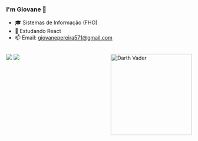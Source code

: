 ### I'm Giovane 👋

- 🎓 Sistemas de Informação (FHO)
- 🌱 Estudando React
- 📫 Email: giovanepereira571@gmail.com
 ##

  
  ##
  
  <div>
    <img align="right" alt="Darth Vader" height="220" src="https://cdn.dribbble.com/users/130603/screenshots/2291004/rebeldarth_01.gif"
  </div>  
  
  <div>
    <a href="https://instagram.com/giovane_oliveira2" target="_blank"><img src="https://img.shields.io/badge/-Instagram-%23E4405F?style=for-the-badge&logo=instagram&logoColor=white" target="_blank"></a>
    <a href = "mailto:giovanepereira571@gmail.com"><img src="https://img.shields.io/badge/-Gmail-%23333?style=for-the-badge&logo=gmail&logoColor=white" target="_blank"></a>
   
    
  </div>  

